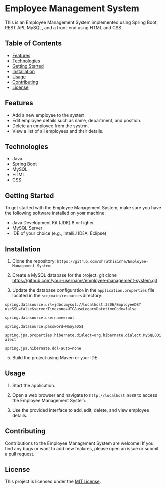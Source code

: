 # Employee Management System

This is an Employee Management System implemented using Spring Boot, REST API, MySQL, and a front-end using HTML and CSS.

## Table of Contents

- [Features](#features)
- [Technologies](#technologies)
- [Getting Started](#getting-started)
- [Installation](#installation)
- [Usage](#usage)
- [Contributing](#contributing)
- [License](#license)

## Features

- Add a new employee to the system.
- Edit employee details such as name, department, and position.
- Delete an employee from the system.
- View a list of all employees and their details.

## Technologies

- Java
- Spring Boot
- MySQL
- HTML
- CSS

## Getting Started

To get started with the Employee Management System, make sure you have the following software installed on your machine:

- Java Development Kit (JDK) 8 or higher
- MySQL Server
- IDE of your choice (e.g., IntelliJ IDEA, Eclipse)

## Installation

1. Clone the repository:
`https://github.com/shruthisinha/Employee-Managament-System`

3. Create a MySQL database for the project.
git clone https://github.com/your-username/employee-management-system.git

4. Update the database configuration in the `application.properties` file located in the `src/main/resources` directory:

`spring.datasource.url=jdbc:mysql://localhost:3306/EmployeeDB?useSSL=false&serverTimezone=UTC&useLegacyDatetimeCode=false`

`spring.datasource.username=root`

`spring.datasource.password=Manya05$`

`spring.jpa.properties.hibernate.dialect=org.hibernate.dialect.MySQL8Dialect`

`spring.jpa.hibernate.ddl-auto=none`

5. Build the project using Maven or your IDE.

## Usage

1. Start the application.

2. Open a web browser and navigate to `http://localhost:8080` to access the Employee Management System.

3. Use the provided interface to add, edit, delete, and view employee details.

## Contributing

Contributions to the Employee Management System are welcome! If you find any bugs or want to add new features, please open an issue or submit a pull request.

## License

This project is licensed under the [MIT License](LICENSE).

